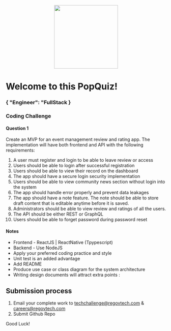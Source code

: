 <p align="center"> 
    <img src="https://regov-store.s3.ap-southeast-1.amazonaws.com/REGOV+Logo_CMYK.png" width="200" >
</p>

# Welcome to this PopQuiz!
### { "Engineer": "FullStack }

### Coding Challenge

#### Question 1

Create an MVP for an event management review and rating app. The implementation will have both frontend and API with the following requirements:

1. A user must register and login to be able to leave review or access
2. Users should be able to login after successful registration
3. Users should be able to view their record on the dashboard
4. The app should have a secure login security implementation
5. Users should be able to view community news section without login into the system
6. The app should handle error properly and prevent data leakages
7. The app should have a note feature. The note should be able to store draft content that is editable anytime before it is saved.
8. Administrators should be able to view review and ratings of all the users.
9. The API should be either REST or GraphQL
10. Users should be able to forget password during password reset


#### Notes

- Frontend - ReactJS | ReactNative (Tpypescript)
- Backend - Use NodeJS
- Apply your preferred coding practice and style
- Unit test is an added advantage
- Add README
- Produce use case or class diagram for the system architecture 
- Writing design documents will attract extra points :


## Submission process

1. Email your complete work to techchallenge@regovtech.com & careers@regovtech.com
2. Submit Github Repo

Good Luck!